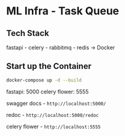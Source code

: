 # ML Infra  - Task Queue

## Tech Stack
fastapi - celery - rabbitmq - redis -> Docker


## Start up the Container

```bash
docker-compose up -d --build
```

fastapi: 5000
celery flower: 5555


swagger docs - `http://localhost:5000/`

redoc - `http://localhost:5000/redoc`

celery flower - `http://localhost:5555`
